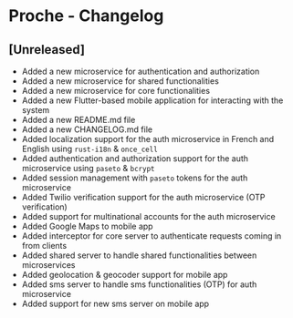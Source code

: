 # Proche - Changelog

## [Unreleased]

- Added a new microservice for authentication and authorization
- Added a new microservice for shared functionalities
- Added a new microservice for core functionalities
- Added a new Flutter-based mobile application for interacting with the system
- Added a new README.md file
- Added a new CHANGELOG.md file
- Added localization support for the auth microservice in French and English using `rust-i18n` & `once_cell`
- Added authentication and authorization support for the auth microservice using `paseto` & `bcrypt`
- Added session management with `paseto` tokens for the auth microservice
- Added Twilio verification support for the auth microservice (OTP verification)
- Added support for multinational accounts for the auth microservice
- Added Google Maps to mobile app
- Added interceptor for core server to authenticate requests coming in from clients
- Added shared server to handle shared functionalities between microservices
- Added geolocation & geocoder support for mobile app
- Added sms server to handle sms functionalities (OTP) for auth microservice
- Added support for new sms server on mobile app
